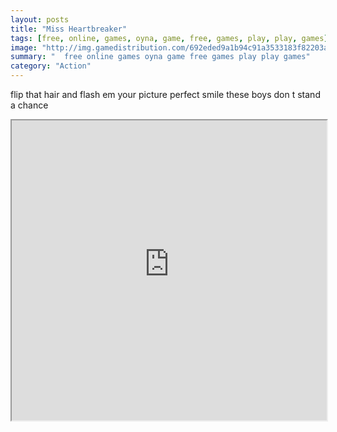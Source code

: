 ```yaml
---
layout: posts
title: "Miss Heartbreaker"
tags: [free, online, games, oyna, game, free, games, play, play, games]
image: "http://img.gamedistribution.com/692eded9a1b94c91a3533183f82203a4.jpg"
summary: "  free online games oyna game free games play play games"
category: "Action"
---
```


flip that hair and flash em your picture perfect smile these boys don t stand a chance

<iframe width="100%" height="480px;" src="http://flash.gamedistribution.com?game=692eded9a1b94c91a3533183f82203a4"></iframe>